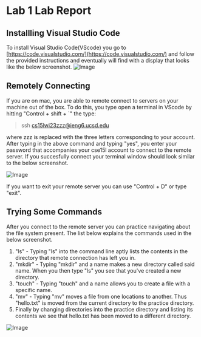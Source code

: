 # Lab 1 Lab Report
## Installling Visual Studio Code
To install Visual Studio Code(VScode) you go to [https://code.visualstudio.com/](https://code.visualstudio.com/) and follow the provided instructions and eventually will find with a display that looks like the below screenshot.
![Image](https://edtheegghead.github.io/cse15l-lab-reports/Screenshot%202023-01-12%20at%204.09.43%20PM.png)

## Remotely Connecting
If you are on mac, you are able to remote connect to servers on your machine out of the box. To do this, you type open a terminal in VScode by hitting "Control + shift + `" the type:
> ssh cs15lwi23zzz@ieng6.ucsd.edu 

where zzz is replaced with the three letters corresponding to your account. After typing in the above command and typing "yes", you enter your
password that accompanies your cse15l account to connect to the remote server. If you succesfully connect your terminal window
should look similar to the below screenshot.

![Image](https://github.com/EdtheEgghead/cse15l-lab-reports/Screenshot%202023-01-12%20at%204.38.31%20PM.png)

If you want to exit your remote server you can use "Control + D" or type "exit".

## Trying Some Commands
After you connect to the remote server you can practice navigating about the file system present. The list below explains the commands used in the below screenshot.
1. "ls" - Typing "ls" into the command line aptly lists the contents in the directory that remote connection has left you in.
2. "mkdir" - Typing "mkdir" and a name makes a new directory called said name. When you then type "ls" you see that you've created a new directory.
4. "touch" - Typing "touch" and a name allows you to create a file with a specific name.
5. "mv" - Typing "mv" moves a file from one locations to another. Thus "hello.txt" is moved from the current directory to the practice directory.
6. Finally by changing directories into the practice directory and listing its contents we see that hello.txt has been moved to a different directory.

![Image](https://edtheegghead.github.io/cse15l-lab-reports/Screenshot%202023-01-12%20at%205.47.25%20PM.png)
